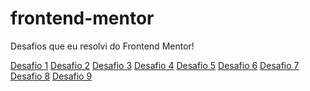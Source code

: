 # frontend-mentor
 Desafios que eu resolvi do Frontend Mentor!

 <a href="https://jaojogadez.github.io/frontend-mentor/Desafio%201/" target="_blank">Desafio 1</a>
 <a href="https://jaojogadez.github.io/frontend-mentor/Desafio%202/" target="_blank">Desafio 2</a>
 <a href="https://jaojogadez.github.io/frontend-mentor/Desafio%203/" target="_blank">Desafio 3</a>
 <a href="https://jaojogadez.github.io/frontend-mentor/Desafio%204/" target="_blank">Desafio 4</a>
 <a href="https://jaojogadez.github.io/frontend-mentor/Desafio%205/" target="_blank">Desafio 5</a>
 <a href="https://jaojogadez.github.io/frontend-mentor/Desafio%206/" target="_blank">Desafio 6</a>
 <a href="https://jaojogadez.github.io/frontend-mentor/Desafio%207/" target="_blank">Desafio 7</a>
 <a href="https://jaojogadez.github.io/frontend-mentor/Desafio%208/" target="_blank">Desafio 8</a>
 <a href="https://jaojogadez.github.io/frontend-mentor/Desafio%209/" target="_blank">Desafio 9</a>